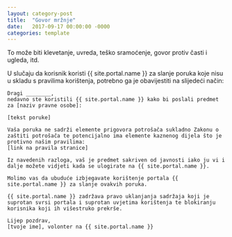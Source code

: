 ```yaml
---
layout: category-post
title:  "Govor mržnje"
date:   2017-09-17 00:00:00 -0000
categories: template
---
```


To može biti klevetanje, uvreda, teško sramoćenje, govor protiv časti i ugleda, itd.

U slučaju da korisnik koristi {{ site.portal.name }} za slanje poruka koje nisu u skladu s pravilima korištenja, potrebno ga je obavijestiti na slijedeći način:

```
Dragi ________,
nedavno ste koristili {{ site.portal.name }} kako bi poslali predmet za [naziv pravne osobe]:

[tekst poruke]

Vaša poruka ne sadrži elemente prigovora potrošača sukladno Zakonu o zaštiti potrošača te potencijalno ima elemente kaznenog dijela što je protivno našim pravilima:
[link na pravila stranice]

Iz navedenih razloga, vaš je predmet sakriven od javnosti iako ju vi i dalje možete vidjeti kada se ulogirate na {{ site.portal.name }}.

Molimo vas da ubuduće izbjegavate korištenje portala {{ site.portal.name }} za slanje ovakvih poruka.

{{ site.portal.name }} zadržava pravo uklanjanja sadržaja koji je suprotan svrsi portala i suprotan uvjetima korištenja te blokiranju korisnika koji ih višestruko prekrše.

Lijep pozdrav,
[tvoje ime], volonter na {{ site.portal.name }}
```
